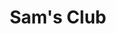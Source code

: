 ---
title: "Sam's Club"
url: /albuquerque/sams-club-eubank-boulevard-northeast/
shop: Großhandel
---